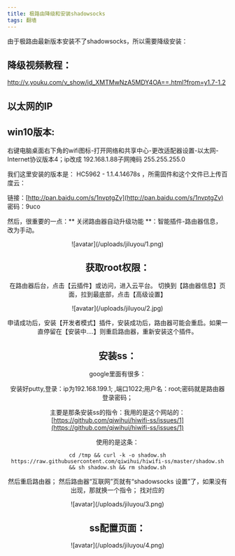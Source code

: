 ```yaml
---
title: 极路由降级和安装shadowsocks
tags: 翻墙
---
```



由于极路由最新版本安装不了shadowsocks，所以需要降级安装：


<!--more--> 
## 降级视频教程：
<!--more--> 

[http://v.youku.com/v_show/id_XMTMwNzA5MDY4OA==.html?from=y1.7-1.2
](http://v.youku.com/v_show/id_XMTMwNzA5MDY4OA==.html?from=y1.7-1.2)

## 以太网的IP
## win10版本:
右键电脑桌面右下角的wifi图标-打开网络和共享中心-更改适配器设置-以太网-Internet协议版本4；ip改成 192.168.1.88子网掩码 255.255.255.0

我们这里安装的版本是：  HC5962 - 1.1.4.14678s ，所需固件和这个文件已上传百度云： 


链接：[http://pan.baidu.com/s/1nvptgZv](http://pan.baidu.com/s/1nvptgZv) 密码：9uco


然后，很重要的一点：** 关闭路由器自动升级功能 **：智能插件-路由器信息，改为手动。

<div align=center>![avatar](/uploads/jiluyou/1.png)

## 获取root权限：
在路由器后台，点击【云插件】或访问，进入云平台。
切换到【路由器信息】页面，拉到最底部，点击【高级设置】

<div align=center>![avatar](/uploads/jiluyou/2.jpg)

申请成功后，安装【开发者模式】插件，安装成功后，路由器可能会重启。如果一直停留在【安装中....】则重启路由器，重新安装这个插件。

## 安装ss：

google里面有很多：

安装好putty,登录：ip为192.168.199.1; ,端口1022;用户名：root;密码就是路由器登录密码；

主要是那条安装ss的指令：我用的是这个网站的：
[https://github.com/qiwihui/hiwifi-ss/issues/1](https://github.com/qiwihui/hiwifi-ss/issues/1)

使用的是这条：
```
cd /tmp && curl -k -o shadow.sh https://raw.githubusercontent.com/qiwihui/hiwifi-ss/master/shadow.sh && sh shadow.sh && rm shadow.sh
```
然后重启路由器；
然后路由器“互联网”页就有“shadowsocks 设置”了，如果没有出现，那就换一个指令；
找对应的

<div align=center>![avatar](/uploads/jiluyou/3.png)

## ss配置页面：

<div align=center>![avatar](/uploads/jiluyou/4.png)
